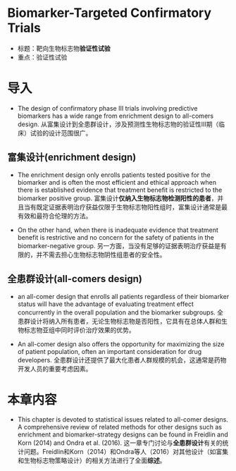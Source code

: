 # Biomarker-Targeted Confirmatory Trials

- 标题：靶向生物标志物**验证性试验**
- 重点：验证性试验

# 导入

- The design of confirmatory phase III trials involving predictive biomarkers has a wide range from enrichment design to all-comers design.
	从富集设计到全患群设计，涉及预测性生物标志物的验证性III期（临床）试验的设计范围很广。

## 富集设计(enrichment design)

- The enrichment design only enrolls patients tested positive for the biomarker and is often the most efficient and ethical approach when there is established evidence that treatment benefit is restricted to the biomarker positive group.
	富集设计**仅纳入生物标志物检测阳性的患者**，并且当有既定证据表明治疗获益仅限于生物标志物阳性组时，富集设计通常是最有效和最符合伦理的方法。

- On the other hand, when there is inadequate evidence that treatment benefit is restrictive and no concern for the safety of patients in the biomarker-negative group.
	另一方面，当没有足够的证据表明治疗获益是有限的，并不需去担心生物标志物阴性组患者的安全性。
## 全患群设计(all-comers design)

- an all-comer design that enrolls all patients regardless of their biomarker status will have the advantage of evaluating treatment effect concurrently in the overall population and the biomarker subgroups.
	全患群设计将纳入所有患者，无论生物标志物是否阳性，它具有在总体人群和生物标志物亚组中同时评价治疗效果的优势。

- An all-comer design also offers the opportunity for maximizing the size of patient population, often an important consideration for drug developers.
	全患群设计还提供了最大化患者人群规模的机会，这通常是药物开发人员的重要考虑因素。

# 本章内容

- This chapter is devoted to statistical issues related to all-comer designs. A comprehensive review of related methods for other designs such as enrichment and biomarker-strategy designs can be found in Freidlin and Korn (2014) and Ondra et al. (2016).
	这一章专门讨论与**全患群设计**有关的统计问题。Freidlin和Korn（2014）和Ondra等人（2016）对其他设计（如富集和生物标志物策略设计）的相关方法进行了全面**综述**。